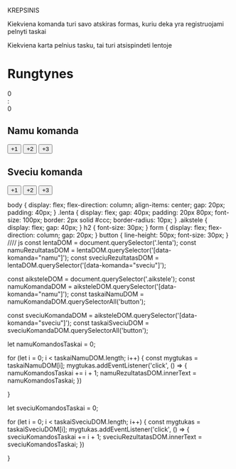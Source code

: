 KREPSINIS

Kiekviena komanda turi savo atskiras formas, kuriu deka yra registruojami pelnyti taskai

Kiekviena karta pelnius tasku, tai turi atsispindeti lentoje

<h1>Rungtynes</h1>
<div class="lenta">
  <div class="rezultatas" data-komanda="namu">0</div>
  <span>:</span>
  <div class="rezultatas" data-komanda="sveciu">0</div>
</div>
<div class="aikstele">
  <form class="komanda" data-komanda="namu">
    <h2>Namu komanda</h2>
    <button type="button" data-points="1">+1</button>
    <button type="button" data-points="2">+2</button>
    <button type="button" data-points="3">+3</button>
  </form>
  <form class="komanda" data-komanda="sveciu">
    <h2>Sveciu komanda</h2>
    <button type="button" data-points="1">+1</button>
    <button type="button" data-points="2">+2</button>
    <button type="button" data-points="3">+3</button>
  </form>
</div>
body {
  display: flex;
  flex-direction: column;
  align-items: center;
  gap: 20px;
  padding: 40px;
}
.lenta {
  display: flex;
  gap: 40px;
  padding: 20px 80px;
  font-size: 100px;
  border: 2px solid #ccc;
  border-radius: 10px;
}
.aikstele {
  display: flex;
  gap: 40px;
}
h2 {
  font-size: 30px;
}
form {
  display: flex;
  flex-direction: column;
  gap: 20px;
}
button {
  line-height: 50px;
  font-size: 30px;
}
//// js
const lentaDOM = document.querySelector('.lenta');
const namuRezultatasDOM = lentaDOM.querySelector('[data-komanda="namu"]');
const sveciuRezultatasDOM = lentaDOM.querySelector('[data-komanda="sveciu"]');

const aiksteleDOM = document.querySelector('.aikstele');
const namuKomandaDOM = aiksteleDOM.querySelector('[data-komanda="namu"]');
const taskaiNamuDOM = namuKomandaDOM.querySelectorAll('button');

const sveciuKomandaDOM = aiksteleDOM.querySelector('[data-komanda="sveciu"]');
const taskaiSveciuDOM = sveciuKomandaDOM.querySelectorAll('button');

let namuKomandosTaskai = 0;

for (let i = 0; i < taskaiNamuDOM.length; i++) {
const mygtukas = taskaiNamuDOM[i];
mygtukas.addEventListener('click', () => {
namuKomandosTaskai += i + 1;
namuRezultatasDOM.innerText = namuKomandosTaskai;
})

}

let sveciuKomandosTaskai = 0;

for (let i = 0; i < taskaiSveciuDOM.length; i++) {
const mygtukas = taskaiSveciuDOM[i];
mygtukas.addEventListener('click', () => {
sveciuKomandosTaskai += i + 1;
sveciuRezultatasDOM.innerText = sveciuKomandosTaskai;
})

}
